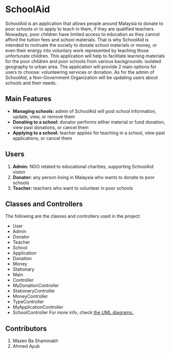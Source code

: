 # SchoolAid

SchoolAid is an application that allows people around Malaysia to donate to poor schools or to apply to teach in them, if they are qualified teachers. Nowadays, poor children have limited access to education as they cannot afford the tuition fees and school materials. That is why SchoolAid is intended to motivate the society to donate school materials or money, or even their energy into voluntary work represented by teaching those unfortunate children. This application will help to facilitate learning materials for the poor children and poor schools from various backgrounds: isolated geography to urban area. The application will provide 2 main options for users to choose: volunteering services or donation. As for the
admin of SchoolAid, a Non-Government Organization will be updating users about schools and their needs.

## Main Features
* **Managing schools:** admin of SchoolAid will post school information, update, 
view, or remove them
* **Donating to a school:** donator performs either material or fund donation, view 
past donations, or cancel them
* **Applying to a school:** teacher applies for teaching in a school, view past 
applications, or cancel them

## Users
1. **Admin:** NGO related to educational charities, supporting SchoolAid vision
2. **Donator:** any person living in Malaysia who wants to donate to poor schools 
3. **Teacher:** teachers who want to volunteer in poor schools

## Classes and Controllers
The following are the classes and controllers used in the project:
* User  
* Admin 
* Donator  
* Teacher  
* School
* Application 
* Donation
* Money
* Stationary
* Main
* Controller 
* MyDonationController 
* StationeryController 
* MoneyController 
* TypeController 
* MyApplicationController 
* SchoolController
For more info, check [the UML diagrams.](https://lucid.app/lucidchart/b9ea4ef9-468b-4215-84d9-9b9e53d7550f/view).

## Contributors
1. Mazen Ba Shammakh
2. Ahmed Ayub
